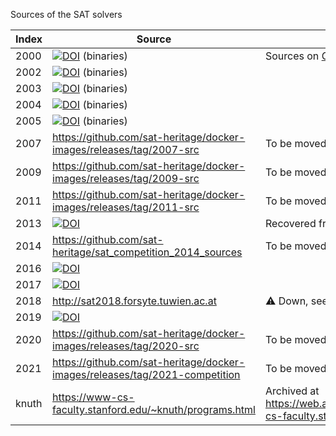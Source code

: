 Sources of the SAT solvers

| Index | Source | Notes |
|-|-|-|
| 2000 | [![DOI](https://zenodo.org/badge/DOI/10.5281/zenodo.3676454.svg)](https://doi.org/10.5281/zenodo.3676454) (binaries) | Sources on [GitHub](https://github.com/sat-heritage/docker-images/releases/tag/packages), to be moved to Zenodo |
| 2002 | [![DOI](https://zenodo.org/badge/DOI/10.5281/zenodo.3679069.svg)](https://doi.org/10.5281/zenodo.3679069) (binaries) |
| 2003 | [![DOI](https://zenodo.org/badge/DOI/10.5281/zenodo.3698711.svg)](https://doi.org/10.5281/zenodo.3698711) (binaries) |
| 2004 | [![DOI](https://zenodo.org/badge/DOI/10.5281/zenodo.3699078.svg)](https://doi.org/10.5281/zenodo.3699078) (binaries) |
| 2005 | [![DOI](https://zenodo.org/badge/DOI/10.5281/zenodo.3699637.svg)](https://doi.org/10.5281/zenodo.3699637) (binaries) |
| 2007 | https://github.com/sat-heritage/docker-images/releases/tag/2007-src | To be moved to Zenodo
| 2009 | https://github.com/sat-heritage/docker-images/releases/tag/2009-src | To be moved to Zenodo
| 2011 | https://github.com/sat-heritage/docker-images/releases/tag/2011-src | To be moved to Zenodo
| 2013 | [![DOI](https://zenodo.org/badge/DOI/10.5281/zenodo.5776223.svg)](https://doi.org/10.5281/zenodo.5776223) | Recovered from http://satcompetition.org/sc13solver.sql.xz
| 2014 | https://github.com/sat-heritage/sat_competition_2014_sources | To be moved to Zenodo
| 2016 | [![DOI](https://zenodo.org/badge/DOI/10.5281/zenodo.5761200.svg)](https://doi.org/10.5281/zenodo.5761200) |
| 2017 | [![DOI](https://zenodo.org/badge/DOI/10.5281/zenodo.5713813.svg)](https://doi.org/10.5281/zenodo.5713813) |
| 2018 | http://sat2018.forsyte.tuwien.ac.at | :warning: Down, see [issue #25](https://github.com/sat-heritage/docker-images/issues/25) |
| 2019 | [![DOI](https://zenodo.org/badge/DOI/10.5281/zenodo.5634103.svg)](https://doi.org/10.5281/zenodo.5634103) |
| 2020 | https://github.com/sat-heritage/docker-images/releases/tag/2020-src | To be moved to Zenodo
| 2021 | https://github.com/sat-heritage/docker-images/releases/tag/2021-competition | To be moved to Zenodo
| knuth | https://www-cs-faculty.stanford.edu/~knuth/programs.html | Archived at https://web.archive.org/web/20211128174728/https://www-cs-faculty.stanford.edu/~knuth/programs.html
